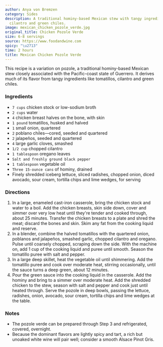 ```yaml
---
author: Anya von Bremzen
category: Sides
description: A traditional hominy-based Mexican stew with tangy ingredients like tomatillos,
  cilantro and green chiles.
image: mexican_chicken_pozole_verde.jpg
original_title: Chicken Pozole Verde
size: 6-8 servings
source: https://www.foodandwine.com
spicy: "\u2713"
time: 2 hours
title: Mexican Chicken Pozole Verde
---
```

This recipe is a variation on pozole, a traditional hominy-based Mexican stew closely associated with the Pacific-coast state of Guerrero. It derives much of its flavor from tangy ingredients like tomatillos, cilantro and green chiles.

### Ingredients

* `7 cups` chicken stock or low-sodium broth
* `2 cups` water
* `4` chicken breast halves on the bone, with skin
* `1 pound` tomatillos, husked and halved
* `1` small onion, quartered
* `2` poblano chiles—cored, seeded and quartered
* `2` jalapeños, seeded and quartered
* `4` large garlic cloves, smashed
* `1/2 cup` chopped cilantro
* `1 tablespoon` oregano leaves
* `Salt and freshly ground black pepper`
* `1 tablespoon` vegetable oil
* `Three 15-ounce cans` of hominy, drained
* Finely shredded iceberg lettuce, sliced radishes, chopped onion, diced avocado, sour cream, tortilla chips and lime wedges, for serving

### Directions

1. In a large, enameled cast-iron casserole, bring the chicken stock and water to a boil. Add the chicken breasts, skin side down, cover and simmer over very low heat until they're tender and cooked through, about 25 minutes. Transfer the chicken breasts to a plate and shred the meat; discard the bones and skin. Skim any fat from the cooking liquid and reserve.
2. In a blender, combine the halved tomatillos with the quartered onion, poblanos and jalapeños, smashed garlic, chopped cilantro and oregano. Pulse until coarsely chopped, scraping down the side. With the machine on, add 1 cup of the cooking liquid and puree until smooth. Season the tomatillo puree with salt and pepper.
3. In a large deep skillet, heat the vegetable oil until shimmering. Add the tomatillo puree and cook over moderate heat, stirring occasionally, until the sauce turns a deep green, about 12 minutes.
4. Pour the green sauce into the cooking liquid in the casserole. Add the hominy and bring to a simmer over moderate heat. Add the shredded chicken to the stew, season with salt and pepper and cook just until heated through. Serve the pozole in deep bowls, passing the lettuce, radishes, onion, avocado, sour cream, tortilla chips and lime wedges at the table.

### Notes

* The pozole verde can be prepared through Step 3 and refrigerated, covered, overnight.
* Because the dominant flavors are lightly spicy and tart, a rich but unoaked white wine will pair well; consider a smooth Alsace Pinot Gris.